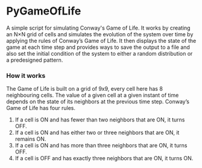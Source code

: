# PyGameOfLife
A simple script for simulating Conway's Game of Life. It works by creating an N×N grid of cells and simulates the 
evolution of the system over time by applying the rules of Conway’s Game of Life. It then displays the state of the game at each time step 
and provides ways to save the output to a file and also set the initial condition of the system to either a random distribution or a predesigned pattern.

### How it works
The Game of Life is built on a grid of 9x9, every cell here has 8 neighbouring cells. The value of a given cell at a given instant 
of time depends on the state of its neighbors at the previous time step.
Conway’s Game of Life has four rules.
1. If a cell is ON and has fewer than two neighbors that are ON, it turns OFF.
2. If a cell is ON and has either two or three neighbors that are ON, it remains ON.
3. If a cell is ON and has more than three neighbors that are ON, it turns OFF.
4. If a cell is OFF and has exactly three neighbors that are ON, it turns ON.
